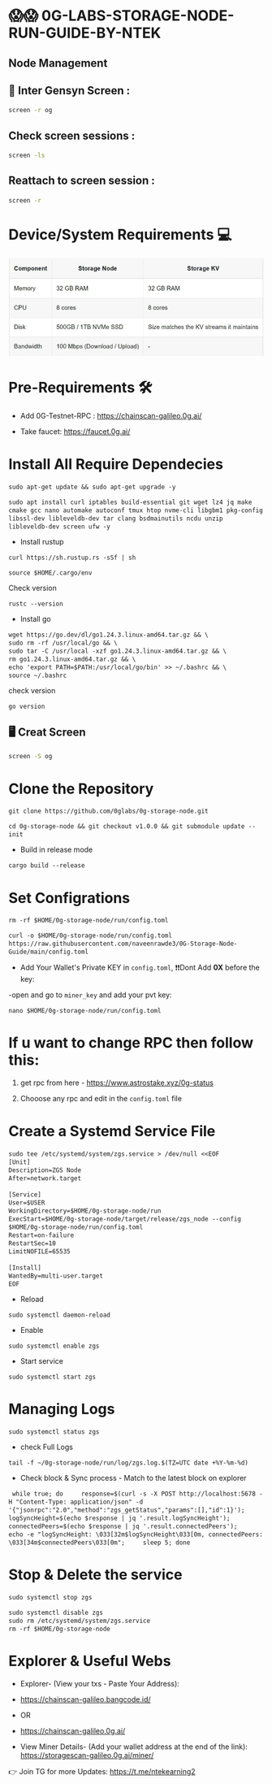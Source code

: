 # 😱😱 0G-LABS-STORAGE-NODE-RUN-GUIDE-BY-NTEK


## Node Management
  
## 🔄 Inter Gensyn Screen :

```bash
screen -r og
```

## Check screen sessions :

```bash
screen -ls
```

## Reattach to screen session :

```bash
screen -r
```

# Device/System Requirements 💻
![image](https://github.com/Naveenrawde3/-0G-LABS-STORAGE-NODE-RUN-GUIDE-/blob/main/photo_2025-06-23_19-25-27.jpg)

# Pre-Requirements 🛠

* Add 0G-Testnet-RPC : https://chainscan-galileo.0g.ai/

* Take faucet: https://faucet.0g.ai/


# Install All Require Dependecies

```
sudo apt-get update && sudo apt-get upgrade -y
```

```
sudo apt install curl iptables build-essential git wget lz4 jq make cmake gcc nano automake autoconf tmux htop nvme-cli libgbm1 pkg-config libssl-dev libleveldb-dev tar clang bsdmainutils ncdu unzip libleveldb-dev screen ufw -y
```

* Install rustup

```
curl https://sh.rustup.rs -sSf | sh
```

```
source $HOME/.cargo/env
```

Check version

```
rustc --version
```


* Install go

```
wget https://go.dev/dl/go1.24.3.linux-amd64.tar.gz && \
sudo rm -rf /usr/local/go && \
sudo tar -C /usr/local -xzf go1.24.3.linux-amd64.tar.gz && \
rm go1.24.3.linux-amd64.tar.gz && \
echo 'export PATH=$PATH:/usr/local/go/bin' >> ~/.bashrc && \
source ~/.bashrc
```

check version

```
go version
```

## 🖥 Creat Screen

```bash
screen -S og
```


# Clone the Repository

```
git clone https://github.com/0glabs/0g-storage-node.git
```

```
cd 0g-storage-node && git checkout v1.0.0 && git submodule update --init
```

* Build in release mode 

```
cargo build --release
```

# Set Configrations

```
rm -rf $HOME/0g-storage-node/run/config.toml
```

```
curl -o $HOME/0g-storage-node/run/config.toml https://raw.githubusercontent.com/naveenrawde3/0G-Storage-Node-Guide/main/config.toml
```


* Add Your Wallet's Private KEY in `config.toml`, ❗❗Dont Add **0X** before the key:

-open and go to `miner_key` and add your pvt key:

```
nano $HOME/0g-storage-node/run/config.toml
```

# If u want to change RPC then follow this:

1. get rpc from here - https://www.astrostake.xyz/0g-status

2. Chooose any rpc and edit in the `config.toml` file

# Create a Systemd Service File

```
sudo tee /etc/systemd/system/zgs.service > /dev/null <<EOF
[Unit]
Description=ZGS Node
After=network.target

[Service]
User=$USER
WorkingDirectory=$HOME/0g-storage-node/run
ExecStart=$HOME/0g-storage-node/target/release/zgs_node --config $HOME/0g-storage-node/run/config.toml
Restart=on-failure
RestartSec=10
LimitNOFILE=65535

[Install]
WantedBy=multi-user.target
EOF
```

* Reload

```
sudo systemctl daemon-reload
```

* Enable

```
sudo systemctl enable zgs
```

* Start service

```
sudo systemctl start zgs
```

# Managing Logs

```
sudo systemctl status zgs
```

* check Full Logs

```
tail -f ~/0g-storage-node/run/log/zgs.log.$(TZ=UTC date +%Y-%m-%d)
```

* Check block & Sync process - Match to the latest block on explorer

```
 while true; do     response=$(curl -s -X POST http://localhost:5678 -H "Content-Type: application/json" -d '{"jsonrpc":"2.0","method":"zgs_getStatus","params":[],"id":1}');     logSyncHeight=$(echo $response | jq '.result.logSyncHeight');     connectedPeers=$(echo $response | jq '.result.connectedPeers');     echo -e "logSyncHeight: \033[32m$logSyncHeight\033[0m, connectedPeers: \033[34m$connectedPeers\033[0m";     sleep 5; done
```

# Stop & Delete the service

```
sudo systemctl stop zgs
```

```
sudo systemctl disable zgs
sudo rm /etc/systemd/system/zgs.service
rm -rf $HOME/0g-storage-node
```

# Explorer & Useful Webs

* Explorer- (View your txs - Paste Your Address):
*  https://chainscan-galileo.bangcode.id/
*   OR
*   https://chainscan-galileo.0g.ai/

* View Miner Details- (Add your wallet address at the end of the link): https://storagescan-galileo.0g.ai/miner/

👉 Join TG for more Updates: https://t.me/ntekearning2
